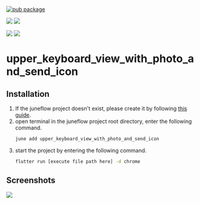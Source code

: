 [![pub package](https://img.shields.io/pub/v/upper_keyboard_view_with_photo_and_send_icon.svg)](https://pub.dartlang.org/packages/upper_keyboard_view_with_photo_and_send_icon)

[![](https://img.shields.io/badge/Module-Hub-007bff?style=for-the-badge&logo=flutter)](https://module.juneflow.org/)
[![](https://img.shields.io/badge/View-Hub-007bff?style=for-the-badge&logo=flutter)](https://view.juneflow.org/)

[![](https://img.shields.io/badge/DISCORD-JOIN%20SERVER-5663F7?style=for-the-badge&logo=discord&logoColor=white)](https://discord.gg/zXXHvAXCug)
[![](https://img.shields.io/badge/KakaoTalk-Join%20Room-FEE500?style=for-the-badge&logo=kakao)](https://open.kakao.com/o/gEwrffbg)
# upper_keyboard_view_with_photo_and_send_icon

##  Installation
1. If the juneflow project doesn't exist, please create it by following [this guide](https://doc.juneflow.org/).
2. open terminal in the juneflow project root directory, enter the following command.
    ```bash
    june add upper_keyboard_view_with_photo_and_send_icon
    ```
3. start the project by entering the following command.
    ```bash
    flutter run [execute file path here] -d chrome
    ```

## Screenshots
![](https://github.com/juneview-songdo/upper_keyboard_view_with_photo_and_send_icon/assets/21379657/03464fc6-a102-4ade-bfed-4719b3fe3f9e)

